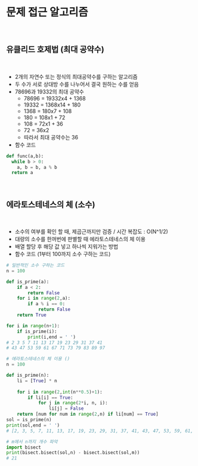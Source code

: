 # 문제 접근 알고리즘

<br/>

## 유클리드 호제법 (최대 공약수)

<br/>

- 2개의 자연수 또는 정식의 최대공약수를 구하는 알고리즘
- 두 수가 서로 상대방 수를 나누어서 결국 원하는 수를 얻음
- 78696과 19332의 최대 공약수
  - 78696 = 19332x4 + 1368
  - 19332 = 1368x14 + 180
  - 1368 = 180x7 + 108
  - 180 = 108x1 + 72
  - 108 = 72x1 + 36
  - 72 = 36x2
  - 따라서 최대 공약수는 36
- 함수 코드

```python
def func(a,b):
  while b > 0:
    a, b = b, a % b
  return a
```

<br/>

## 에라토스테네스의 체 (소수)

<br/>

- 소수의 여부를 확인 할 때, 제곱근까지만 검증 / 시간 복잡도 : O(N^1/2)
- 대량의 소수를 한꺼번에 판별할 때 에라토스테네스의 체 이용
- 배열 할당 후 해당 값 넣고 하나씩 지워가는 방법
- 함수 코드 (1부터 100까지 소수 구하는 코드)

```python
# 일반적인 소수 구하는 코드
n = 100

def is_prime(a):
    if a < 2:
        return False
    for i in range(2,a):
        if a % i == 0:
            return False
    return True

for i in range(n+1):
    if is_prime(i):
        print(i,end = ' ')
# 2 3 5 7 11 13 17 19 23 29 31 37 41 
# 43 47 53 59 61 67 71 73 79 83 89 97

# 에라토스테네스의 체 이용 ()
n = 100

def is_prime(n):
    li = [True] * n
    
    for i in range(2,int(n**0.5)+1):
        if li[i] == True:
            for j in range(2*i, n, i):
                li[j] = False
    return [num for num in range(2,n) if li[num] == True]
sol = is_prime(n)
print(sol,end = ' ')
# [2, 3, 5, 7, 11, 13, 17, 19, 23, 29, 31, 37, 41, 43, 47, 53, 59, 61, 67, 71, 73, 79, 83, 89, 97] 

# m에서 n까지 개수 파악
import bisect
print(bisect.bisect(sol,n) - bisect.bisect(sol,m))
# 21
```